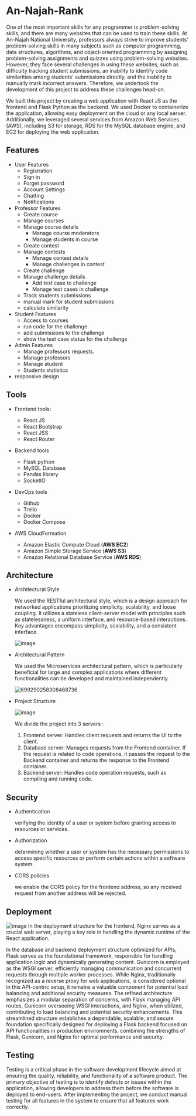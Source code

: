 # An-Najah-Rank
One of the most important skills for any programmer is problem-solving skills, and there are many websites that can be used to train these skills. 
At An-Najah National University, professors always strive to improve students' problem-solving skills in many subjects such as computer programming, data structures, algorithms, and object-oriented programming by assigning problem-solving assignments and quizzes using problem-solving websites. However, they face several challenges in using these websites, such as difficulty tracking student submissions, an inability to identify code similarities among students' submissions directly, and the inability to manually mark incorrect answers. Therefore, we undertook the development of this project to address these challenges head-on.

We built this project by creating a web application with React JS as the frontend and Flask Python as the backend. We used Docker to containerize the application, allowing easy deployment on the cloud or any local server. Additionally, we leveraged several services from Amazon Web Services (AWS), including S3 for storage, RDS for the MySQL database engine, and EC2 for deploying the web application.

## Features
  - User Features
    - Registration
    - Sign in
    - Forget password
    - Account Settings
    - Chatting
    - Notifications
  - Professor Features
    - Create course
    - Manage courses
    - Manage course details
      - Manage course moderators
      - Manage students in course
    - Create contest
    - Manage contests
      - Manage contest details
      - Manage challenges in contest
    - Create challenge
    - Manage challenge details
      - Add test case to challenge
      - Manage test cases in challenge
    - Track students submissions
    - manual mark for student submissions
    - calculate similarity
  - Student Features
    - Access to courses
    - run code for the challenge
    - add submissions to the challenge
    - show the test case status for the challenge
  - Admin Features
    - Manage professors requests.
    - Manage professors
    - Manage student
    - Students statistics
  - responsive design

## Tools
- Frontend tools:
  - React JS
  - React Bootstrap
  - React JSS
  - React Router
- Backend tools
  - Flask python
  - MySQL Database
  - Pandas library
  - SocketIO
- DevOps tools
  - Github
  - Trello
  - Docker
  - Docker Compose
  
- AWS CloudFormation
  - Amazon Elastic Compute Cloud (**AWS EC2**)
  - Amazon Simple Storage Service (**AWS S3**)
  - Amazon Relational Database Service (**AWS RDS**)
## Architecture
  - Architectural Style
    
    We used the RESTful architectural style, which is a design approach for networked applications prioritizing simplicity, scalability, and loose coupling. It utilizes a stateless client-server model with principles such as statelessness, a uniform interface, and resource-based interactions. Key advantages encompass simplicity, scalability, and a consistent interface.
    
    ![image](https://github.com/Momen-Odeh/An-Najah-Rank/assets/92532348/bc211d30-d05e-41a5-b20c-a8b10b628b96)

- Architectural Pattern

  We used the Microservices architectural pattern, which is particularly beneficial for large and complex applications where different functionalities can be developed and maintained independently.

  ![699290258308468736](https://github.com/Momen-Odeh/An-Najah-Rank/assets/92532348/f08c5241-2f90-43d1-98e2-692c569506ca)

- Project Structure
  
  ![image](https://github.com/Momen-Odeh/An-Najah-Rank/assets/92532348/4b59315e-69fb-46ae-8d13-172d00b1f772)

  We divide the project into 3 servers :
  1. 	Frontend server: Handles client requests and returns the UI to the client.
  2. Database server: Manages requests from the Frontend container. If the request is related to code operations, it passes the request to the Backend container and returns the response to the Frontend container.
	3. Backend server: Handles code operation requests, such as compiling and running code.
## Security
  - Authentication
    
    verifying the identity of a user or system before granting access to resources or services.
  - Authorization

    determining whether a user or system has the necessary permissions to access specific resources or perform certain actions within a software system.
  - CORS policies
    
    we enable the CORS policy for the frontend address, so any received request from another address will be rejected.
## Deployment
![image](https://github.com/Momen-Odeh/An-Najah-Rank/assets/92532348/d1db00fd-e99f-41c1-bec1-1faebecbd8a8)
In the deployment structure for the frontend, Nginx serves as a crucial web server, playing a key role in handling the dynamic runtime of the React application.

In the database and backend deployment structure optimized for APIs, Flask serves as the foundational framework, responsible for handling application logic and dynamically generating content. Gunicorn is employed as the WSGI server, efficiently managing communication and concurrent requests through multiple worker processes. While Nginx, traditionally recognized as a reverse proxy for web applications, is considered optional in this API-centric setup, it remains a valuable component for potential load balancing and additional security measures. The refined architecture emphasizes a modular separation of concerns, with Flask managing API routes, Gunicorn overseeing WSGI interactions, and Nginx, when utilized, contributing to load balancing and potential security enhancements. This streamlined structure establishes a dependable, scalable, and secure foundation specifically designed for deploying a Flask backend focused on API functionalities in production environments, combining the strengths of Flask, Gunicorn, and Nginx for optimal performance and security.

## Testing
Testing is a critical phase in the software development lifecycle aimed at ensuring the quality, reliability, and functionality of a software product. The primary objective of testing is to identify defects or issues within the application, allowing developers to address them before the software is deployed to end-users. After implementing the project, we conduct manual testing for all features in the system to ensure that all features work correctly.


  
